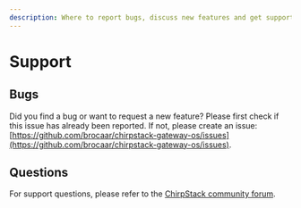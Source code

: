 ```yaml
---
description: Where to report bugs, discuss new features and get support from the community.
---
```


# Support

## Bugs

Did you find a bug or want to request a new feature? Please first check if
this issue has already been reported. If not, please create an issue:
[https://github.com/brocaar/chirpstack-gateway-os/issues](https://github.com/brocaar/chirpstack-gateway-os/issues).

## Questions

For support questions, please refer to the [ChirpStack community forum](https://forum.chirpstack.io/).
